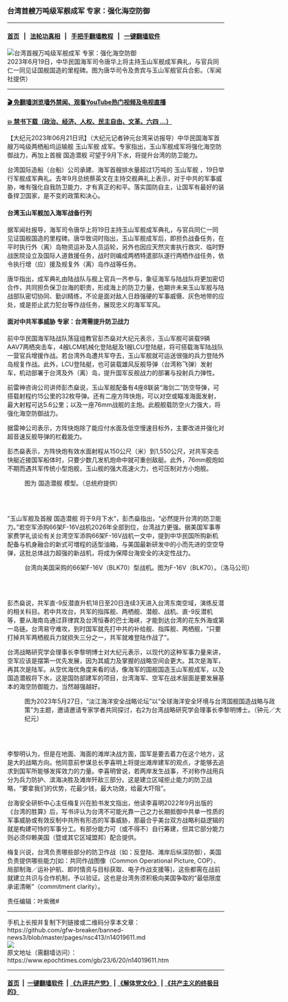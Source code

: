### 台湾首艘万吨级军舰成军 专家：强化海空防御
------------------------

#### [首页](https://github.com/gfw-breaker/banned-news3/blob/master/README.md) &nbsp;&nbsp;|&nbsp;&nbsp; [法轮功真相](https://github.com/begood0513/basic/blob/master/README.md)  &nbsp;&nbsp;|&nbsp;&nbsp; [手把手翻墙教程](https://github.com/gfw-breaker/guides/wiki)  &nbsp;&nbsp;|&nbsp;&nbsp; [一键翻墙软件](https://github.com/gfw-breaker/nogfw/blob/master/README.md)  



<div><img alt="台湾首艘万吨级军舰成军 专家：强化海空防御" class="attachment-djy_600_400 size-djy_600_400 wp-post-image" src="https://i.epochtimes.com/assets/uploads/2023/06/id14020098-2306210211482378-600x400.jpg"/>
<div class="caption">
 2023年6月19日，中华民国海军司令唐华上将主持玉山军舰成军典礼，与官兵同仁一同见证国舰国造的里程碑。图为唐华司令及贵宾与玉山军舰官兵合影。（军闻社提供）
</div></div><hr/>

#### [ 🎬  免翻墙浏览墙外禁闻、观看YouTube热门视频及电视直播](https://github.com/gfw-breaker/HelloWorld)

#### [ 💥  禁书下载（政治、经济、人权、民主自由、文革、六四 ...）](https://github.com/gfw-breaker/books/blob/master/README.md)

<div><p>
 【大纪元2023年06月21日讯】（大纪元记者钟元台湾采访报导）中华民国海军首艘万吨级两栖船坞运输舰
 <ok href="https://www.epochtimes.com/gb/tag/%E7%8E%89%E5%B1%B1%E5%86%9B%E8%88%B0.html">
  玉山军舰
 </ok>
 成军。专家指出，玉山军舰成军将强化海空防御战力，再加上首艘
 <ok href="https://www.epochtimes.com/gb/tag/%E5%9B%BD%E9%80%A0%E6%BD%9C%E8%88%B0.html">
  国造潜舰
 </ok>
 可望于9月下水，将提升台湾的防卫能力。
</p>
<p>
 台湾国际造船（台船）公司承建、海军首艘排水量超过1万吨的
 <ok href="https://www.epochtimes.com/gb/tag/%E7%8E%89%E5%B1%B1%E5%86%9B%E8%88%B0.html">
  玉山军舰
 </ok>
 ，19日举行军舰成军典礼。去年9月总统蔡英文在主持交舰典礼上表示，对于中共的军事威胁，唯有强化自我防卫能力，才有真正的和平。落实国防自主，让国军有最好的装备捍卫国家，是不变的政策和决心。
</p>
<h4>
 台湾玉山军舰加入海军战备行列
</h4>
<p>
 据军闻社报导，海军司令唐华上将19日主持玉山军舰成军典礼，与官兵同仁一同见证国舰国造的里程碑。唐华致词时指出，玉山军舰成军后，即担负战备任务，在平时执行外（离）岛物资运补及人员运轮，另外也因应天然灾害执行救灾、临时野战医院设立及国际人道救援任务，战时则编成两栖特遣部队遂行两栖作战任务，依令执行增（应）援及规复外（离）岛作战等任务。
</p>
<p>
 唐华指出，成军典礼由陆战队与舰上官兵一齐参与，象征海军与陆战队将更加密切合作，共同担负保卫台海的职责，形成海上的防卫力量，也期许未来玉山军舰与陆战部队密切协同、勤训精练，不论是面对敌人日趋强硬的军事威慑、灰色地带的应处，或是拒止武力犯台等作战任务，展现忠义的海军军风。
</p>
<h4>
 面对中共军事威胁 专家：台湾需提升防卫战力
</h4>
<p>
 前中华民国海军陆战队荡寇组教官彭杰燊对大纪元表示，玉山军舰可装载9辆AAV7两栖突击车，4艘LCM机械化登陆艇及1艘LCU登陆艇，将可搭载海军陆战队一营官兵增援作战。若台湾外岛遭共军夺去，玉山军舰就可运送很强的兵力登陆外岛规复作战。此外，LCU登陆艇，也可装载雄风反舰导弹（台湾称飞弹）发射车，机动部署于台湾及外（离）岛，提升国军反舰战力的部署与投射兵力弹性。
</p>
<p>
 前雷神咨询公司讲师彭杰燊说，玉山军舰配备有4座8联装“海剑二”防空导弹，可搭载射程约15公里的32枚导弹。还有二座方阵快炮，可以对空或瞄准海面发射，最大射程可达5.6公里；以及一座76mm战舰的主炮。此舰舰载防空火力强大，将强化海空防御战力。
</p>
<p>
 据雷神公司表示，方阵快炮除了能应付水面及低空慢速目标外，主要改进并强化对超音速反舰导弹的栏截能力。
</p>
<p>
 彭杰燊表示，方阵快炮有效水面射程从150公尺（米）到1,550公尺，对共军突击快艇近接国军船体时，只要少数几发机炮命中就可重创敌艇。此外，76mm舰炮如不期而遇共军传统小型炮舰，玉山舰的强大高速火力，也可压制对方小炮舰。
</p>
<figure aria-describedby="caption-attachment-14006661" class="wp-caption aligncenter" id="attachment_14006661" style="width: 600px">
 <ok href="https://i.epochtimes.com/assets/uploads/2023/05/id14006661-616941.jpg" target="_blank">
  <img alt="" class="size-large wp-image-14006661" src="https://i.epochtimes.com/assets/uploads/2023/05/id14006661-616941-600x400.jpg"/>
 </ok>
 <br/><figcaption class="wp-caption-text" id="caption-attachment-14006661">
  图为
  <ok href="https://www.epochtimes.com/gb/tag/%E5%9B%BD%E9%80%A0%E6%BD%9C%E8%88%B0.html">
   国造潜舰
  </ok>
  模型。（总统府提供）
 </figcaption><br/>
</figure><br/>
<p>
 “玉山军舰及首艘
 <ok href="https://www.epochtimes.com/gb/tag/%e5%9c%8b%e9%80%a0%e6%bd%9b%e8%89%a6.html">
  国造潜舰
 </ok>
 将于9月下水”，彭杰燊指出，“必然提升台湾的防卫能力。”若空军添购66架F-16V战机2026年全部到位，台湾战力更强。据美国军事専家费学礼谈论有关台湾空军添购66架F-16V战机一文中，提到中华民国所购新机配备与机身融合的新式可増程的适型油箱，与美国最新研发中的小而先进的空空导弹，这批总体战力超强的新战机，将成为保障台海安全的决定性战力。
</p>
<figure aria-describedby="caption-attachment-13988139" class="wp-caption aligncenter" id="attachment_13988139" style="width: 600px">
 <ok href="https://i.epochtimes.com/assets/uploads/2023/05/id13988139-612754.jpeg" target="_blank">
  <img alt="" class="size-large wp-image-13988139" src="https://i.epochtimes.com/assets/uploads/2023/05/id13988139-612754-600x519.jpeg"/>
 </ok>
 <br/><figcaption class="wp-caption-text" id="caption-attachment-13988139">
  台湾向美国采购的66架F-16V（BLK70）型战机。图为F-16V（BLK70）。（洛马公司）
 </figcaption><br/>
</figure><br/>
<p>
 彭杰燊说，共军直-9反潜直升机18日至20日连续3天进入台湾东南空域，演练反潜的相关科目。若中共攻台，共军的指挥舰、两栖舰、潜舰、战机、直-9反潜机等，要从海南岛通过菲律宾及台湾恒春的巴士海峡，才能到达台湾的花东外海或第一岛链。台湾易守难攻，到时国军就先打中共的补给舰、指挥舰、两栖舰，“只要打掉共军两栖舰兵力就损失三分之一，共军就难登陆作战了”。
</p>
<p>
 台湾战略研究学会理事长李黎明博士对大纪元表示，以现代的这种军事力量来讲，空军应该是摆第一优先发展，因为其威力及掌握的战略空间会更大。其次是海军，再其次是陆军。从空优海优角度来看的话，像海军的国舰国造玉山军舰成军，以及国造潜舰将下水，这是国防部建军的项目，台湾海军、空军在战术层面是要发展基本的海空防御能力，当然越强越好。
</p>
<figure aria-describedby="caption-attachment-14006125" class="wp-caption aligncenter" id="attachment_14006125" style="width: 600px">
 <ok href="https://i.epochtimes.com/assets/uploads/2023/05/id14006125-2305272339292378.jpg" target="_blank">
  <img alt="" class="size-large wp-image-14006125" src="https://i.epochtimes.com/assets/uploads/2023/05/id14006125-2305272339292378-600x400.jpg"/>
 </ok>
 <br/><figcaption class="wp-caption-text" id="caption-attachment-14006125">
  图为2023年5月27日，“淡江海洋安全战略论坛”以“全球海洋安全环境与台湾国舰国造战略与政策”为主题，邀请邀请专家学者共同探讨，右2为台湾战略研究学会理事长李黎明博士。（钟元／大纪元）
 </figcaption><br/>
</figure><br/>
<p>
 李黎明认为，但是在地面、海面的滩岸决战方面，国军是要去着力在这个地方，这是大的战略方向。他同意前参谋总长李喜明上将提出滩岸建军的观点，才能够去追求到国军所能够发挥效力的力量。李喜明曾说，若两岸发生战事，不对称作战用兵分为兵力防护、滨海决胜及滩岸歼敌三部分。这是建立区域拒止能力的防卫战略，“要拿我们的优势，花最少钱，最大功效，给最大吓阻”。
</p>
<p>
 台海安全研析中心主任梅复兴在脸书发文指出，他读李喜明2022年9月出版的《台湾的胜算》后，写书评认为台湾不可能光靠一己之力长期抵御中共单一性质的军事威胁或有效反制中共所有形态的军事威胁，那最合乎美台双方战略利益逻辑的就是构建可恃的军事分工。有部分能力可（或不得不）自行筹建，但其它部分能力则必须仰赖美国（暨或其它区域盟邦）配合提供。
</p>
<p>
 梅复兴说，台湾负责哪些部分的防卫作战（如：反登陆、滩岸后纵深防御），美国负责提供哪些能力[如：共同作战图像（Common Operational Picture, COP）、局部制海／运补护航、即时情资与目标获取、电子作战支援等]，这些都需在战前就建立共识与合作机制，予以验证。这也是台湾务须积极向美国争取的“最低限度承诺清晰”（commitment clarity）。
</p>
<p>
 责任编辑：叶紫微#
</p>
</div>
<hr/>
手机上长按并复制下列链接或二维码分享本文章：<br/>
https://github.com/gfw-breaker/banned-news3/blob/master/pages/nsc413/n14019611.md <br/>
<a href='https://github.com/gfw-breaker/banned-news3/blob/master/pages/nsc413/n14019611.md'><img src='https://github.com/gfw-breaker/banned-news3/blob/master/pages/nsc413/n14019611.md.png'/></a> <br/>
原文地址（需翻墙访问）：https://www.epochtimes.com/gb/23/6/20/n14019611.htm


------------------------
#### [首页](https://github.com/gfw-breaker/banned-news3/blob/master/README.md) &nbsp;|&nbsp; [一键翻墙软件](https://github.com/gfw-breaker/nogfw/blob/master/README.md) &nbsp;| [《九评共产党》](https://github.com/gfw-breaker/9ping.md/blob/master/README.md#九评之一评共产党是什么) | [《解体党文化》](https://github.com/gfw-breaker/jtdwh.md/blob/master/README.md) | [《共产主义的终极目的》](https://github.com/gfw-breaker/gczydzjmd.md/blob/master/README.md)


<img src='http://gfw-breaker.win/banned-news3/pages/nsc413/n14019611.md' width='0px' height='0px'/>